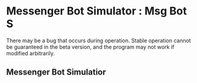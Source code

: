 # Messenger Bot Simulator : Msg Bot S

There may be a bug that occurs during operation.
Stable operation cannot be guaranteed in the beta version, and the program may not work if modified arbitrarily.

## Messenger Bot Simulatior
